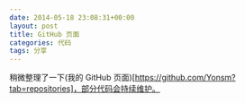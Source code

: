 ```yaml
---
date: 2014-05-18 23:08:31+00:00
layout: post
title: GitHub 页面
categories: 代码
tags: 分享
---
```


稍微整理了一下(我的 GitHub 页面)[https://github.com/Yonsm?tab=repositories]，部分代码会持续维护。
